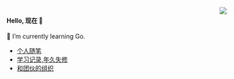 <!--
**wnz27/wnz27** is a ✨ _special_ ✨ repository because its `README.md` (this file) appears on your GitHub profile.

Here are some ideas to get you started:

- 🔭 I’m currently working on ...
- 🌱 I’m currently learning ...
- 👯 I’m looking to collaborate on ...
- 🤔 I’m looking for help with ...
- 💬 Ask me about ...
- 📫 How to reach me: ...
- 😄 Pronouns: ...
- ⚡ Fun fact: ...
- theme
  - buefy 
  - vue-dark 
  - material-palenight 
-->


<img align="right" src="https://github-readme-stats.vercel.app/api?username=wnz27&theme=vue&show_icons=true&hide_title=true" />

#### Hello, 现在 👋

🌱 I’m currently learning Go.

- [个人随笔](https://github.com/wnz27/self-article)
- [学习记录,年久失修](https://github.com/wnz27/Coding-Daily)
- [和团伙的组织](https://github.com/geeknical)

